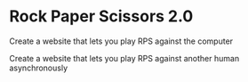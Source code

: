 # Rock Paper Scissors 2.0

Create a website that lets you play RPS against the computer

Create a website that lets you play RPS against another human asynchronously

